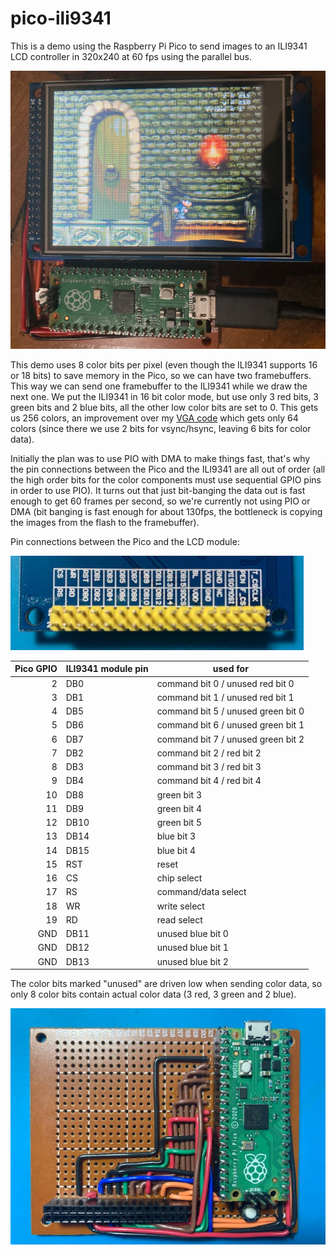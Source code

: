 # pico-ili9341

This is a demo using the Raspberry Pi Pico to send images to an ILI9341 LCD controller in 320x240 at 60 fps using the parallel bus.

![Screen](images/running.jpg)

This demo uses 8 color bits per pixel (even though the ILI9341 supports 16 or 18 bits) to save memory in the Pico, so we can have two framebuffers. This way we can send one framebuffer to the ILI9341 while we draw the next one. We put the ILI9341 in 16 bit color mode, but use only 3 red bits, 3 green bits and 2 blue bits, all the other low color bits are set to 0. This gets us 256 colors, an improvement over my [VGA code](https://github.com/moefh/pico-loser) which gets only 64 colors (since there we use 2 bits for vsync/hsync, leaving 6 bits for color data).

Initially the plan was to use PIO with DMA to make things fast, that's why the pin connections between the Pico and the ILI9341 are all out of order (all the high order bits for the color components must use sequential GPIO pins in order to use PIO). It turns out that just bit-banging the data out is fast enough to get 60 frames per second, so we're currently not using PIO or DMA (bit banging is fast enough for about 130fps, the bottleneck is copying the images from the flash to the framebuffer).

Pin connections between the Pico and the LCD module:

![ILI9341 board pinout](images/lcd-pinout.jpg)

|  Pico GPIO | ILI9341 module pin | used for                           |
|-----------:|--------------------|------------------------------------|
|          2 | DB0                | command bit 0 / unused red bit 0   |
|          3 | DB1                | command bit 1 / unused red bit 1   |
|          4 | DB5                | command bit 5 / unused green bit 0 |
|          5 | DB6                | command bit 6 / unused green bit 1 |
|          6 | DB7                | command bit 7 / unused green bit 2 |
|          7 | DB2                | command bit 2 / red bit 2          |
|          8 | DB3                | command bit 3 / red bit 3          |
|          9 | DB4                | command bit 4 / red bit 4          |
|         10 | DB8                | green bit 3                        |
|         11 | DB9                | green bit 4                        |
|         12 | DB10               | green bit 5                        |
|         13 | DB14               | blue bit 3                         |
|         14 | DB15               | blue bit 4                         |
|         15 | RST                | reset                              |
|         16 | CS                 | chip select                        |
|         17 | RS                 | command/data select                |
|         18 | WR                 | write select                       |
|         19 | RD                 | read select                        |
|        GND | DB11               | unused blue bit 0                  |
|        GND | DB12               | unused blue bit 1                  |
|        GND | DB13               | unused blue bit 2                  |

The color bits marked "unused" are driven low when sending color data, so only 8 color bits contain actual color data (3 red, 3 green and 2 blue).

![Screen](images/board.jpg)
